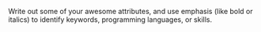 Write out some of your awesome attributes, and use emphasis (like bold or italics) to identify keywords, programming languages, or skills. 